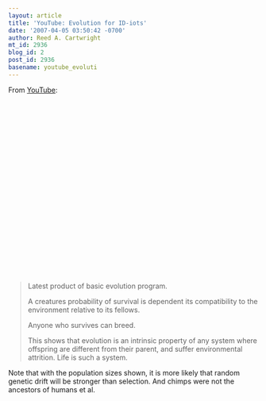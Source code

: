 ```yaml
---
layout: article
title: 'YouTube: Evolution for ID-iots'
date: '2007-04-05 03:50:42 -0700'
author: Reed A. Cartwright
mt_id: 2936
blog_id: 2
post_id: 2936
basename: youtube_evoluti
---
```

From [YouTube](http://www.youtube.com/watch?v=EyjufVuQZ48):


<center>
<object width="425" height="350"><param name="movie" value="http://www.youtube.com/v/EyjufVuQZ48"><param name="wmode" value="transparent"><embed src="http://www.youtube.com/v/EyjufVuQZ48" type="application/x-shockwave-flash" wmode="transparent" width="425" height="350"></object>
</center>


> Latest product of basic evolution program.
> 
> A creatures probability of survival is dependent its compatibility to the environment relative to its fellows.
> 
> Anyone who survives can breed.
> 
> This shows that evolution is an intrinsic property of any system where offspring are different from their parent, and suffer environmental attrition. Life is such a system.

Note that with the population sizes shown, it is more likely that random genetic drift will be stronger than selection. And chimps were not the ancestors of humans et al.
